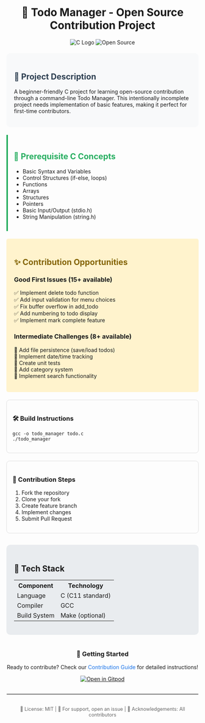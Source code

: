 <div align="center">
  
# 🚀 Todo Manager - Open Source Contribution Project

<img src="https://img.shields.io/badge/C-Project-00599C?style=for-the-badge&logo=c&logoColor=white&logoWidth=40" alt="C Logo">
<img src="https://img.shields.io/badge/Open%20Source-✓-brightgreen" alt="Open Source">

</div>

<div style="background-color: #f8f9fa; padding: 20px; border-radius: 10px; margin: 20px 0;">
<h2 style="color: #2c3e50;">📖 Project Description</h2>
<p>A beginner-friendly C project for learning open-source contribution through a command-line Todo Manager. This intentionally incomplete project needs implementation of basic features, making it perfect for first-time contributors.</p>
</div>

<div style="border-left: 4px solid #27ae60; padding: 15px; margin: 20px 0;">
<h2 style="color: #27ae60;">🎯 Prerequisite C Concepts</h2>
<ul>
  <li>Basic Syntax and Variables</li>
  <li>Control Structures (if-else, loops)</li>
  <li>Functions</li>
  <li>Arrays</li>
  <li>Structures</li>
  <li>Pointers</li>
  <li>Basic Input/Output (stdio.h)</li>
  <li>String Manipulation (string.h)</li>
</ul>
</div>

<div style="background-color: #fff3cd; padding: 20px; border-radius: 5px; margin: 20px 0;">
<h2 style="color: #856404;">✨ Contribution Opportunities</h2>
<h3>Good First Issues (15+ available)</h3>

✅ Implement delete todo function<br>
✅ Add input validation for menu choices<br>
✅ Fix buffer overflow in add_todo<br>
✅ Add numbering to todo display<br>
✅ Implement mark complete feature<br>

<h3>Intermediate Challenges (8+ available)</h3>

🔧 Add file persistence (save/load todos)<br>
🔧 Implement date/time tracking<br>
🔧 Create unit tests<br>
🔧 Add category system<br>
🔧 Implement search functionality<br>
</div>

<div style="display: grid; grid-template-columns: repeat(auto-fit, minmax(300px, 1fr)); gap: 20px; margin: 20px 0;">
  <div style="padding: 15px; border: 1px solid #ddd; border-radius: 8px;">
    <h3>🛠️ Build Instructions</h3>
    <pre><code>gcc -o todo_manager todo.c
./todo_manager</code></pre>
  </div>

  <div style="padding: 15px; border: 1px solid #ddd; border-radius: 8px;">
    <h3>📝 Contribution Steps</h3>
    <ol>
      <li>Fork the repository</li>
      <li>Clone your fork</li>
      <li>Create feature branch</li>
      <li>Implement changes</li>
      <li>Submit Pull Request</li>
    </ol>
  </div>
</div>

<div style="background-color: #e9ecef; padding: 20px; border-radius: 10px; margin-top: 30px;">
<h2>🧰 Tech Stack</h2>
<table>
  <tr>
    <th>Component</th>
    <th>Technology</th>
  </tr>
  <tr>
    <td>Language</td>
    <td>C (C11 standard)</td>
  </tr>
  <tr>
    <td>Compiler</td>
    <td>GCC</td>
  </tr>
  <tr>
    <td>Build System</td>
    <td>Make (optional)</td>
  </tr>
</table>
</div>

<div style="margin-top: 40px; text-align: center;">
<h3>🔗 Getting Started</h3>
<p>Ready to contribute? Check our <a href="CONTRIBUTING.md" style="color: #1a73e8; text-decoration: none;">Contribution Guide</a> for detailed instructions!</p>

[![Open in Gitpod](https://gitpod.io/button/open-in-gitpod.svg)](https://gitpod.io/#YOUR_REPO_URL)
</div>

<hr style="border: 0.5px solid #ddd; margin: 30px 0;">

<div style="text-align: center; color: #666; font-size: 0.9em;">
  <p>📄 License: MIT | 💬 For support, open an issue | 🙏 Acknowledgements: All contributors</p>
</div>